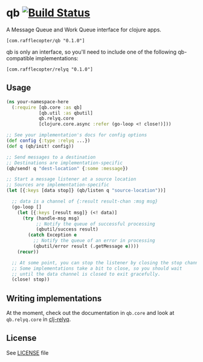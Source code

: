 # qb [![Build Status][1]][2]

A Message Queue and Work Queue interface for clojure apps.

```
[com.rafflecopter/qb "0.1.0"]
```

qb is only an interface, so you'll need to include one of the following qb-compatible implementations:

```
[com.rafflecopter/relyq "0.1.0"]
```

## Usage

```clojure
(ns your-namespace-here
  (:require [qb.core :as qb]
            [qb.util :as qbutil]
            qb.relyq.core
            [clojure.core.async :refer (go-loop <! close!)]))

;; See your implementation's docs for config options
(def config {:type :relyq ...})
(def q (qb/init! config))

;; Send messages to a destination
;; Destinations are implementation-specific
(qb/send! q "dest-location" {:some :message})

;; Start a message listener at a source location
;; Sources are implementation-specific
(let [{:keys [data stop]} (qb/listen q "source-location"))]

  ;; data is a channel of {:result result-chan :msg msg}
  (go-loop []
    (let [{:keys [result msg]} (<! data)]
      (try (handle-msg msg)
           ;; Notify the queue of successful processing
           (qbutil/success result)
        (catch Exception e
          ;; Notify the queue of an error in processing
          (qbutil/error result (.getMessage e))))
    (recur))

  ;; At some point, you can stop the listener by closing the stop channel
  ;; Some implementations take a bit to close, so you should wait
  ;; until the data channel is closed to exit gracefully.
  (close! stop))
```

## Writing implementations

At the moment, check out the documentation in `qb.core` and look at `qb.relyq.core` in [clj-relyq](https://github.com/Rafflecopter/clj-relyq).

## License

See [LICENSE](https://github.com/Rafflecopter/clj-qb/blob/master/LICENSE) file


[1]: https://travis-ci.org/Rafflecopter/clj-qb.png?branch=master
[2]: http://travis-ci.org/Rafflecopter/clj-qb